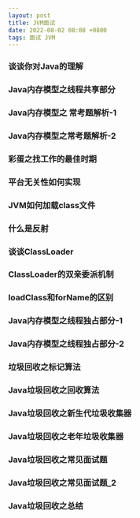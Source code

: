 ```yaml
---
layout: post
title: JVM面试
date: 2022-08-02 08:08 +0800
tags: 面试 JVM
---
```

### 谈谈你对Java的理解
### Java内存模型之线程共享部分
### Java内存模型之 常考题解析-1
### Java内存模型之常考题解析-2
### 彩蛋之找工作的最佳时期
### 平台无关性如何实现
### JVM如何加载class文件
### 什么是反射
### 谈谈ClassLoader
### ClassLoader的双亲委派机制
### loadClass和forName的区别
### Java内存模型之线程独占部分-1
### Java内存模型之线程独占部分-2


### 垃圾回收之标记算法
### Java垃圾回收之回收算法
### Java垃圾回收之新生代垃圾收集器
### Java垃圾回收之老年垃圾收集器
### Java垃圾回收之常见面试题
### Java垃圾回收之常见面试题_2
### Java垃圾回收之总结